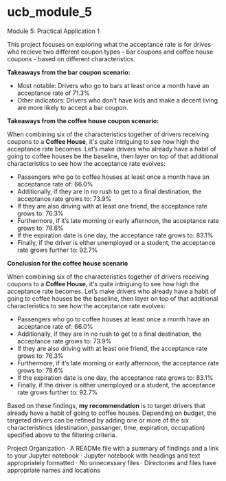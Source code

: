 # ucb_module_5
Module 5: Practical Application 1


This project focuses on exploring what the acceptance rate is for drives who 
recieve two different coupon types - bar coupons and coffee house coupons - based
on different characteristics.


**Takeaways from the bar coupon scenario:**

- Most notable: Drivers who go to bars at least once a month have an acceptance rate of 71.3%
- Other indicators: Drivers who don't have kids and make a decent living are more likely to accept a bar coupon.


**Takeaways from the coffee house coupon scenario:**

When combining six of the characteristics together of drivers receiving coupons to a 
**Coffee House**, it's quite intriguing to see how high the acceptance rate becomes. 
Let’s make drivers who already have a habit of going to coffee houses be the 
baseline, then layer on top of that additional characteristics to see how the 
acceptance rate evolves: 

- Passengers who go to coffee houses at least once a month have an acceptance rate of: 66.0%
- Additionally, if they are in no rush to get to a final destination, the acceptance rate grows to: 73.9%
- If they are also driving with at least one friend, the acceptance rate grows to: 76.3%
- Furthermore, if it’s late morning or early afternoon, the acceptance rate grows to: 78.6%
- If the expiration date is one day, the acceptance rate grows to: 83.1%
- Finally, if the driver is either unemployed or a student, the acceptance rate grows further to: 92.7%

**Conclusion for the coffee house scenario**

When combining six of the characteristics together of drivers receiving coupons to a **Coffee House**, it's quite intriguing to see how high the acceptance rate becomes. Let’s make drivers who already have a habit of going to coffee houses be the baseline, then layer on top of that additional characteristics to see how the acceptance rate evolves: 

- Passengers who go to coffee houses at least once a month have an acceptance rate of: 66.0%
- Additionally, if they are in no rush to get to a final destination, the acceptance rate grows to: 73.9%
- If they are also driving with at least one friend, the acceptance rate grows to: 76.3%
- Furthermore, if it’s late morning or early afternoon, the acceptance rate grows to: 78.6%
- If the expiration date is one day, the acceptance rate grows to: 83.1%
- Finally, if the driver is either unemployed or a student, the acceptance rate grows further to: 92.7%

Based on these findings, **my recommendation** is to target drivers that already have a habit of going to coffee houses. Depending on budget, the targeted drivers can be refined by adding one or more of the six characteristincs (destination, passanger, time, expiration, occupation) specified above to the filtering criteria.



Project Organization
· A READMe file with a summary of findings and a link to your Jupyter notebook
· Jupyter notebook with headings and text appropriately formatted
· No unnecessary files
· Directories and files have appropriate names and locations
